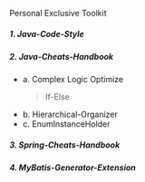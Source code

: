 Personal Exclusive Toolkit

##### 1. Java-Code-Style
##### 2. Java-Cheats-Handbook
  * a. Complex Logic Optimize
    > If-Else
  * b. Hierarchical-Organizer
  * c. EnumInstanceHolder
##### 3. Spring-Cheats-Handbook
##### 4. MyBatis-Generator-Extension
